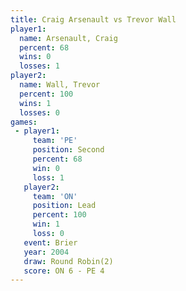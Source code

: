 ```yaml
---
title: Craig Arsenault vs Trevor Wall
player1:                
  name: Arsenault, Craig
  percent: 68           
  wins: 0               
  losses: 1             
player2:                
  name: Wall, Trevor    
  percent: 100          
  wins: 1               
  losses: 0             
games:
 - player1:          
     team: 'PE'      
     position: Second
     percent: 68     
     win: 0          
     loss: 1         
   player2:        
     team: 'ON'    
     position: Lead
     percent: 100  
     win: 1        
     loss: 0       
   event: Brier        
   year: 2004          
   draw: Round Robin(2)
   score: ON 6 - PE 4  
---
```

